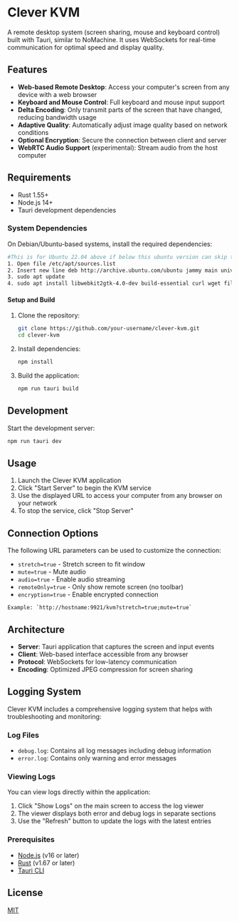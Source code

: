 # Clever KVM

A remote desktop system (screen sharing, mouse and keyboard control) built with Tauri, similar to NoMachine. It uses WebSockets for real-time communication for optimal speed and display quality.

## Features

- **Web-based Remote Desktop**: Access your computer's screen from any device with a web browser
- **Keyboard and Mouse Control**: Full keyboard and mouse input support
- **Delta Encoding**: Only transmit parts of the screen that have changed, reducing bandwidth usage
- **Adaptive Quality**: Automatically adjust image quality based on network conditions
- **Optional Encryption**: Secure the connection between client and server
- **WebRTC Audio Support** (experimental): Stream audio from the host computer

## Requirements

- Rust 1.55+
- Node.js 14+
- Tauri development dependencies

### System Dependencies

On Debian/Ubuntu-based systems, install the required dependencies:

```bash
#This is for Ubuntu 22.04 above if below this ubuntu version can skip to step number 4.
1. Open file /etc/apt/sources.list
2. Insert new line deb http://archive.ubuntu.com/ubuntu jammy main universe
3. sudo apt update
4. sudo apt install libwebkit2gtk-4.0-dev build-essential curl wget file libssl-dev libgtk-3-dev libayatana-appindicator3-dev librsvg2-dev libjavascriptcoregtk-4.0-bin  libjavascriptcoregtk-4.0-dev libsoup2.4-dev libxdo-dev libxcb-randr0-dev
```

#### Setup and Build

1. Clone the repository:
   ```bash
   git clone https://github.com/your-username/clever-kvm.git
   cd clever-kvm
   ```

2. Install dependencies:
   ```bash
   npm install
   ```

3. Build the application:
   ```bash
   npm run tauri build
   ```

## Development

Start the development server:
```bash
npm run tauri dev
```

## Usage

1. Launch the Clever KVM application
2. Click "Start Server" to begin the KVM service
3. Use the displayed URL to access your computer from any browser on your network
4. To stop the service, click "Stop Server"

## Connection Options

The following URL parameters can be used to customize the connection:

- `stretch=true` - Stretch screen to fit window
- `mute=true` - Mute audio
- `audio=true` - Enable audio streaming
- `remoteOnly=true` - Only show remote screen (no toolbar)
- `encryption=true` - Enable encrypted connection

```
Example: `http://hostname:9921/kvm?stretch=true;mute=true`
```

## Architecture

- **Server**: Tauri application that captures the screen and input events
- **Client**: Web-based interface accessible from any browser
- **Protocol**: WebSockets for low-latency communication
- **Encoding**: Optimized JPEG compression for screen sharing

## Logging System

Clever KVM includes a comprehensive logging system that helps with troubleshooting and monitoring:

### Log Files

- `debug.log`: Contains all log messages including debug information
- `error.log`: Contains only warning and error messages

### Viewing Logs

You can view logs directly within the application:

1. Click "Show Logs" on the main screen to access the log viewer
2. The viewer displays both error and debug logs in separate sections
3. Use the "Refresh" button to update the logs with the latest entries

### Prerequisites

- [Node.js](https://nodejs.org/) (v16 or later)
- [Rust](https://www.rust-lang.org/) (v1.67 or later)
- [Tauri CLI](https://tauri.app/v1/guides/getting-started/prerequisites)

## License

[MIT](LICENSE)
